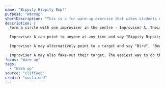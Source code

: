 ```yaml
---
name: "Bippity Bippity Bop!"
purpose: "WarmUp"
shortDescription: "This is a fun warm-up exercise that wakes students up and sharpens the mind. It always gets everyone laughing. It's also a good exercise for illustrating how putting pressure on ourselves gets us stuck in our heads. When the clock is ticking, it can be unusually hard to think of a type of bird, beast or fish. Encourage students to take a deep breath, picture an animal, and calmly say its name."
description: |
  Form a circle with one improviser in the centre - Improviser A. Their goal is to catch someone out, and hence get themselves out of the circle.
  
  Improviser A can point to anyone at any time and say "Bippity Bippity Bop!" The target must say "Bop" before Improviser A, otherwise they're "it", and they swap places.
  
  Improviser A may alternatively point to a target and say "Bird", "Beast" or "Fish" and then begin counting to ten. The target must come up with an example of either a bird, beast or fish, as applicable e.g. jackdaw, dragon or herring before the count of ten. If Improviser A reaches a count of ten, or if the target repeats an answer that has already been said, they're it. It's up to the group what counts as a beast.
  
  Improviser A may also fake-out their target. The easiest way to do this is to point at them and say "Bop" rather than "Bippity Bippity Bop!" in the hope the target jumps the gun and says "Bop", thus catching them out and making them "it".
focus: "Warm up"
tags:
  - "Warm up"
source: "cliffweb"
credit: "unclaimed"
---
```

